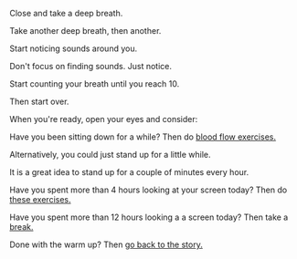 Close and take a deep breath.

Take another deep breath, then another.

Start noticing sounds around you.

Don't focus on finding sounds. Just notice.

Start counting your breath until you reach 10.

Then start over.

When you're ready, open your eyes and consider:

Have you been sitting down for a while? Then do [blood flow exercises.](Blood_flow/vigorous.md)

Alternatively, you could just stand up for a little while.

It is a great idea to stand up for a couple of minutes every hour.

Have you spent more than 4 hours looking at your screen today? Then do [these exercises.](eyes/eyes.md)

Have you spent more than 12 hours looking a a screen today? Then take a [break.](break/break.md)

Done with the warm up? Then [go back to the story.](../marshmallow.md)

